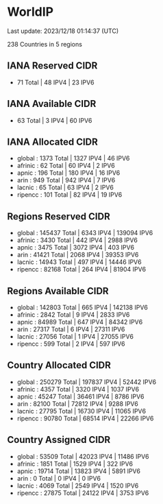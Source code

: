 # WorldIP

Last update: 2023/12/18 01:14:37 (UTC)

238 Countries in 5 regions

## IANA Reserved CIDR

- 71 Total | 48 IPV4 | 23 IPV6

## IANA Available CIDR

- 63 Total | 3 IPV4 | 60 IPV6

## IANA Allocated CIDR

- global : 1373 Total | 1327 IPV4 | 46 IPV6
- afrinic : 62 Total | 60 IPV4 | 2 IPV6
- apnic : 196 Total | 180 IPV4 | 16 IPV6
- arin : 949 Total | 942 IPV4 | 7 IPV6
- lacnic : 65 Total | 63 IPV4 | 2 IPV6
- ripencc : 101 Total | 82 IPV4 | 19 IPV6

## Regions Reserved CIDR

- global : 145437 Total | 6343 IPV4 | 139094 IPV6
- afrinic : 3430 Total | 442 IPV4 | 2988 IPV6
- apnic : 3475 Total | 3072 IPV4 | 403 IPV6
- arin : 41421 Total | 2068 IPV4 | 39353 IPV6
- lacnic : 14943 Total | 497 IPV4 | 14446 IPV6
- ripencc : 82168 Total | 264 IPV4 | 81904 IPV6

## Regions Available CIDR

- global : 142803 Total | 665 IPV4 | 142138 IPV6
- afrinic : 2842 Total | 9 IPV4 | 2833 IPV6
- apnic : 84989 Total | 647 IPV4 | 84342 IPV6
- arin : 27317 Total | 6 IPV4 | 27311 IPV6
- lacnic : 27056 Total | 1 IPV4 | 27055 IPV6
- ripencc : 599 Total | 2 IPV4 | 597 IPV6

## Country Allocated CIDR

- global : 250279 Total | 197837 IPV4 | 52442 IPV6
- afrinic : 4357 Total | 3320 IPV4 | 1037 IPV6
- apnic : 45247 Total | 36461 IPV4 | 8786 IPV6
- arin : 82100 Total | 72812 IPV4 | 9288 IPV6
- lacnic : 27795 Total | 16730 IPV4 | 11065 IPV6
- ripencc : 90780 Total | 68514 IPV4 | 22266 IPV6

## Country Assigned CIDR

- global : 53509 Total | 42023 IPV4 | 11486 IPV6
- afrinic : 1851 Total | 1529 IPV4 | 322 IPV6
- apnic : 19714 Total | 13823 IPV4 | 5891 IPV6
- arin : 0 Total | 0 IPV4 | 0 IPV6
- lacnic : 4069 Total | 2549 IPV4 | 1520 IPV6
- ripencc : 27875 Total | 24122 IPV4 | 3753 IPV6
